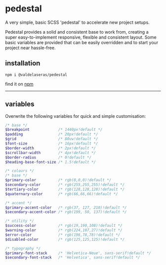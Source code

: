 # pedestal

A very simple, basic SCSS 'pedestal' to accelerate new project setups. 

Pedestal provides a solid and consistent base to work from, creating a super easy-to-implement 
responsive, flexible and consistent layout. Some basic variables are provided that can be easily 
overridden and to start your project near hassle-free.


## installation

```
npm i @valdelaseras/pedestal
```

find it on [npm](https://www.npmjs.com/package/@valdelaseras/pedestal)

---

## variables

Overwrite the following variables for quick and simple customisation:

```scss
/* base */
$breakpoint             /* 1440px!default */
$padding                /* 20px!default */
$grid                   /* 80vw!default */
$font-size              /* 16px!default */
$border-width           /* 2px!default */
$scrollbar-width        /* 4px!default */
$border-radius          /* 0!default */
$heading-base-font-size /* 1.5!default */

/* colours */
/* base */
$primary-color          /* rgb(0,0,0)!default */
$secondary-color        /* rgb(255,255,255)!default */
$tertiary-color         /* rgb(128,128,128)!default */
$quaternary-color       /* rgb(66,66,66)!default */

/* accent */
$primary-accent-color   /* rgb(37, 127, 210)!default */
$secondary-accent-color /* rgb(199, 50, 137)!default */

/* utility */
$success-color          /* rgb(19,190,108)!default */
$warning-color          /* rgb(224,107,27)!default */
$error-color            /* rgb(196,78,78)!default */
$disabled-color         /* rgb(125,125,125)!default */

/* typography */
$primary-font-stack     /* 'Helvetica-Neue', sans-serif!default */
$secondary-font-stack   /* 'Helvetica', sans-serif!default */
```

